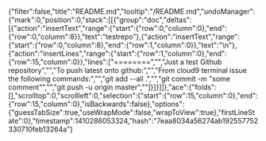 {"filter":false,"title":"README.md","tooltip":"/README.md","undoManager":{"mark":0,"position":0,"stack":[[{"group":"doc","deltas":[{"action":"insertText","range":{"start":{"row":0,"column":0},"end":{"row":0,"column":8}},"text":"testrepo"},{"action":"insertText","range":{"start":{"row":0,"column":8},"end":{"row":1,"column":0}},"text":"\n"},{"action":"insertLines","range":{"start":{"row":1,"column":0},"end":{"row":15,"column":0}},"lines":["========","","Just a test Github repository","","To push latest onto github:","","From cloud9 terminal issue the following commands:","","git add --all .","","git commit -m \"some comment\"","","git push -u origin master",""]}]}]]},"ace":{"folds":[],"scrolltop":0,"scrollleft":0,"selection":{"start":{"row":15,"column":0},"end":{"row":15,"column":0},"isBackwards":false},"options":{"guessTabSize":true,"useWrapMode":false,"wrapToView":true},"firstLineState":0},"timestamp":1410286053324,"hash":"7eaa8034a56274ab192557752330710feb13264a"}